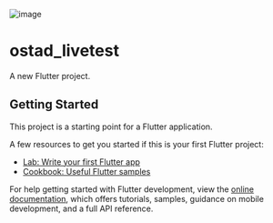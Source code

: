 ![image](https://github.com/anonhossain/ostad_livetest/assets/141258563/34c435ed-2a47-4fe7-86af-e71f1b63893a)
# ostad_livetest

A new Flutter project.

## Getting Started

This project is a starting point for a Flutter application.

A few resources to get you started if this is your first Flutter project:

- [Lab: Write your first Flutter app](https://docs.flutter.dev/get-started/codelab)
- [Cookbook: Useful Flutter samples](https://docs.flutter.dev/cookbook)

For help getting started with Flutter development, view the
[online documentation](https://docs.flutter.dev/), which offers tutorials,
samples, guidance on mobile development, and a full API reference.
